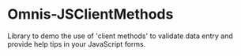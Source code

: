 # Omnis-JSClientMethods
Library to demo the use of 'client methods' to validate data entry and provide help tips in your JavaScript forms.
